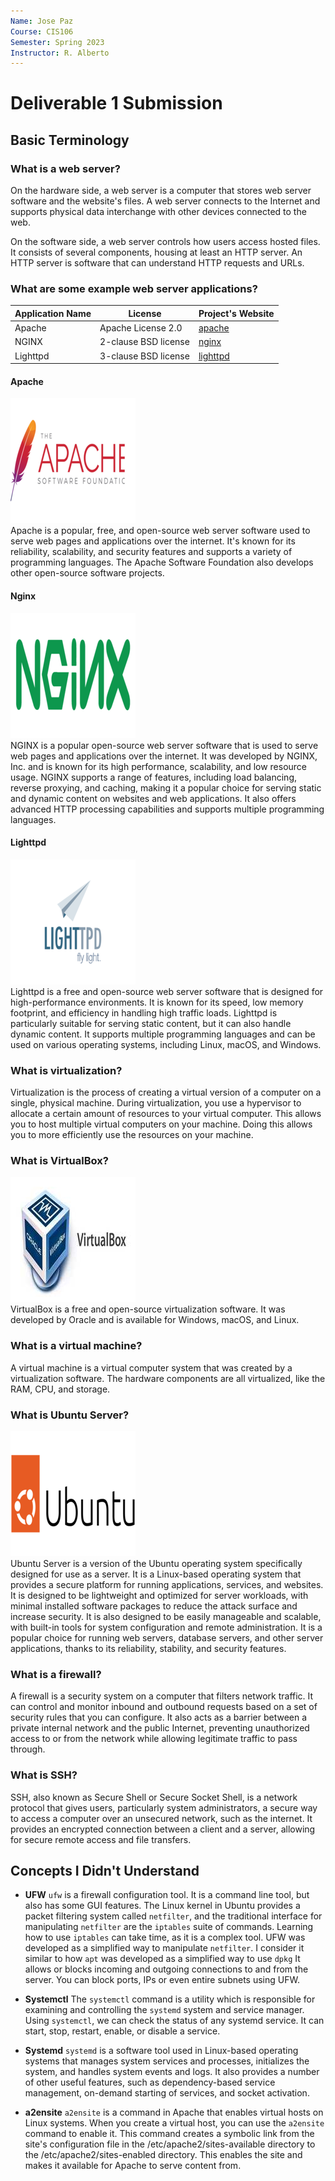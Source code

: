```yaml
---
Name: Jose Paz
Course: CIS106
Semester: Spring 2023
Instructor: R. Alberto
---
```


# Deliverable 1 Submission

## Basic Terminology

### What is a web server?

On the hardware side, a web server is a computer that stores web server software and the website's files.  A web server connects to the Internet and supports physical data interchange with other devices connected to the web.

On the software side, a web server controls how users access hosted files. It consists of several components, housing at least an HTTP server. An HTTP server is software that can understand HTTP requests and URLs.

### What are some example web server applications?

| Application Name | License              | Project's Website                     |
| ---------------- | -------------------- | ------------------------------------- |
| Apache           | Apache License 2.0   | [apache](https://www.apache.org/)     |
| NGINX            | 2-clause BSD license | [nginx](https://www.nginx.com/)       |
| Lighttpd         | 3-clause BSD license | [lighttpd](https://www.lighttpd.net/) |

#### Apache
![apache logo](Apache.png)<br>
Apache is a popular, free, and open-source web server software used to serve web pages and applications over the internet. It's known for its reliability, scalability, and security features and supports a variety of programming languages. The Apache Software Foundation also develops other open-source software projects.

#### Nginx
![nginx logo](NGINX.png)<br>
NGINX is a popular open-source web server software that is used to serve web pages and applications over the internet. It was developed by NGINX, Inc. and is known for its high performance, scalability, and low resource usage. NGINX supports a range of features, including load balancing, reverse proxying, and caching, making it a popular choice for serving static and dynamic content on websites and web applications. It also offers advanced HTTP processing capabilities and supports multiple programming languages.

#### Lighttpd
![lighttpd](Lighttpd.png)<br>
Lighttpd is a free and open-source web server software that is designed for high-performance environments. It is known for its speed, low memory footprint, and efficiency in handling high traffic loads. Lighttpd is particularly suitable for serving static content, but it can also handle dynamic content.  It supports multiple programming languages and can be used on various operating systems, including Linux, macOS, and Windows.

### What is virtualization?
Virtualization is the process of creating a virtual version of a computer on a single, physical machine.  During virtualization, you use a hypervisor to allocate a certain amount of resources to your virtual computer.  This allows you to host multiple virtual computers on your machine.  Doing this allows you to more efficiently use the resources on your machine.

### What is VirtualBox?
![virtualbox-logo](vbox.jpg)<br>
VirtualBox is a free and open-source virtualization software.  It was developed by Oracle and is available for Windows, macOS, and Linux.

### What is a virtual machine?
A virtual machine is a virtual computer system that was created by a virtualization software.  The hardware components are all virtualized, like the RAM, CPU, and storage.

### What is Ubuntu Server?
![ubuntu logo](Ubuntu.png)<br>
Ubuntu Server is a version of the Ubuntu operating system specifically designed for use as a server.  It is a Linux-based operating system that provides a secure platform for running applications, services, and websites.  It is designed to be lightweight and optimized for server workloads, with minimal installed software packages to reduce the attack surface and increase security. It is also designed to be easily manageable and scalable, with built-in tools for system configuration and remote administration.  It is a popular choice for running web servers, database servers, and other server applications, thanks to its reliability, stability, and security features.

### What is a firewall?
A firewall is a security system on a computer that filters network traffic.  It can control and monitor inbound and outbound requests based on a set of security rules that you can configure.  It also acts as a barrier between a private internal network and the public Internet, preventing unauthorized access to or from the network while allowing legitimate traffic to pass through.

### What is SSH?
SSH, also known as Secure Shell or Secure Socket Shell, is a network protocol that gives users, particularly system administrators, a secure way to access a computer over an unsecured network, such as the internet.  It provides an encrypted connection between a client and a server, allowing for secure remote access and file transfers.

## Concepts I Didn't Understand

* **UFW**
`ufw` is a firewall configuration tool.  It is a command line tool, but also has some GUI features.  The Linux kernel in Ubuntu provides a packet filtering system called `netfilter`, and the traditional interface for manipulating `netfilter` are the `iptables` suite of commands.  Learning how to use `iptables` can take time, as it is a complex tool.  UFW was developed as a simplified way to manipulate `netfilter`.  I consider it similar to how `apt` was developed as a simplified way to use `dpkg`  It allows or blocks incoming and outgoing connections to and from the server. You can block ports, IPs or even entire subnets using UFW.

* **Systemctl**
The `systemctl` command is a utility which is responsible for examining and controlling the `systemd` system and service manager.  Using `systemctl`, we can check the status of any systemd service.  It can start, stop, restart, enable, or disable a service.

* **Systemd**
`systemd` is a software tool used in Linux-based operating systems that manages system services and processes, initializes the system, and handles system events and logs.  It also provides a number of other useful features, such as dependency-based service management, on-demand starting of services, and socket activation.

* **a2ensite**
`a2ensite` is a command in Apache that enables virtual hosts on Linux systems.  When you create a virtual host, you can use the `a2ensite` command to enable it. This command creates a symbolic link from the site's configuration file in the /etc/apache2/sites-available directory to the /etc/apache2/sites-enabled directory. This enables the site and makes it available for Apache to serve content from.